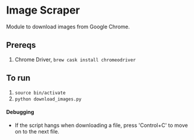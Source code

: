 # Image Scraper
Module to download images from Google Chrome.

## Prereqs
1. Chrome Driver, `brew cask install chromeodriver`

## To run
1. `source bin/activate`
1. `python download_images.py`

#### Debugging
* If the script hangs when downloading a file, press 'Control+C' to move on to the next file.
